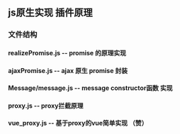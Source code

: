 <!--
 * @Author: your name
 * @Date: 2020-06-30 11:09:58
 * @LastEditTime: 2020-07-08 14:37:01
 * @LastEditors: Please set LastEditors
 * @Description: In User Settings Edit
 * @FilePath: \-demo\README.md
--> 
 ##  js原生实现 插件原理

 ### 文件结构
  #### realizePromise.js   -- promise 的原理实现 
  #### ajaxPromise.js   -- ajax 原生 promise 封装
  #### Message/message.js   -- message constructor函数 实现
  #### proxy.js   -- proxy拦截原理
  #### vue_proxy.js  -- 基于proxy的vue简单实现  （赞）
